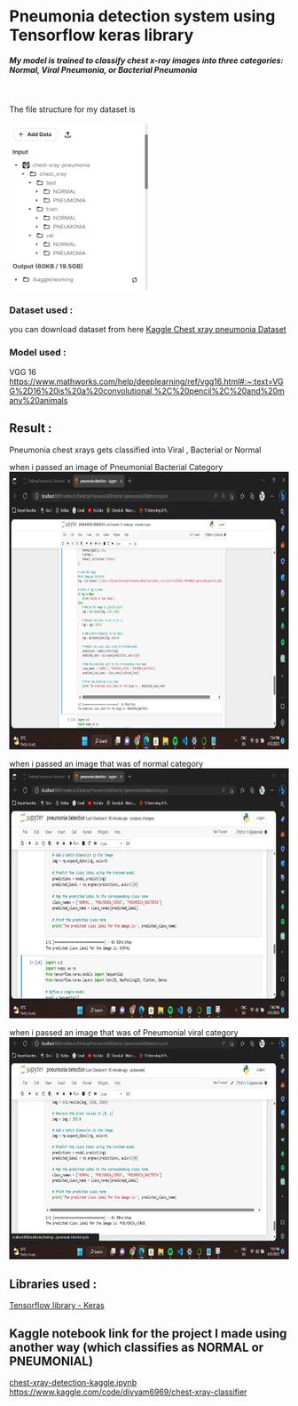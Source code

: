 # Pneumonia detection system using Tensorflow keras library

<h5>My model is trained to classify chest x-ray images into three categories: Normal, Viral Pneumonia, or Bacterial Pneumonia</h5>
<br>

The file structure for my dataset is
<br>
<br>
<img src= "filestructure.png" height = '300' width='250'>


### Dataset used :
you can download dataset from here <a href = "https://www.kaggle.com/datasets/paultimothymooney/chest-xray-pneumonia">Kaggle Chest xray pneumonia Dataset</a>

### Model used :
VGG 16 https://www.mathworks.com/help/deeplearning/ref/vgg16.html#:~:text=VGG%2D16%20is%20a%20convolutional,%2C%20pencil%2C%20and%20many%20animals

## Result :
Pneumonia chest xrays gets classified into Viral , Bacterial or Normal

when i passed an image of Pneumonial Bacterial Category
<img src= "Result3.png" height = '500' width='900'>

when i passed an image that was of normal category
<img src= "Result2.png" height = '450' width='800'>

when i passed an image that was of Pneumonial viral category
<img src= "Result.png" height = '400' width='800'>



## Libraries used : 
<a href = "https://www.tensorflow.org/guide/keras/train_and_evaluate"> Tensorflow library - Keras </a>


## Kaggle notebook link for the project I made using another way (which classifies as NORMAL or PNEUMONIAL)
<a href = "chest-xray-detection-kaggle.ipynb">chest-xray-detection-kaggle.ipynb</a>
<br>
https://www.kaggle.com/code/divyam6969/chest-xray-classifier
